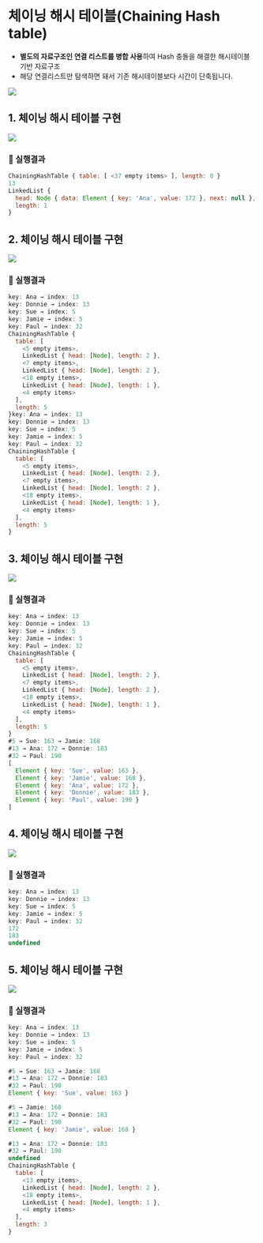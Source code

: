 # 체이닝 해시 테이블(Chaining Hash table)
- **별도의 자료구조인 연결 리스트를 병합 사용**하여 Hash 충돌을 해결한 해시테이블 기반 자료구조
- 해당 연결리스트만 탐색하면 돼서 기존 해시테이블보다 시간이 단축됩니다.

![](./Chaining_hash_table/images/chaining.png)


## 1. 체이닝 해시 테이블 구현
![](./Chaining_hash_table/images/1.png)

### 🧪 실행결과


``` javascript
ChainingHashTable { table: [ <37 empty items> ], length: 0 }
13
LinkedList {
  head: Node { data: Element { key: 'Ana', value: 172 }, next: null },
  length: 1
}
```

## 2. 체이닝 해시 테이블 구현
![](./Chaining_hash_table/images/2.png)


### 🧪 실행결과

``` javascript
key: Ana → index: 13
key: Donnie → index: 13
key: Sue → index: 5
key: Jamie → index: 5
key: Paul → index: 32
ChainingHashTable {
  table: [
    <5 empty items>,
    LinkedList { head: [Node], length: 2 },
    <7 empty items>,
    LinkedList { head: [Node], length: 2 },
    <18 empty items>,
    LinkedList { head: [Node], length: 1 },
    <4 empty items>
  ],
  length: 5
}key: Ana → index: 13
key: Donnie → index: 13
key: Sue → index: 5
key: Jamie → index: 5
key: Paul → index: 32
ChainingHashTable {
  table: [
    <5 empty items>,
    LinkedList { head: [Node], length: 2 },
    <7 empty items>,
    LinkedList { head: [Node], length: 2 },
    <18 empty items>,
    LinkedList { head: [Node], length: 1 },
    <4 empty items>
  ],
  length: 5
}
```


## 3. 체이닝 해시 테이블 구현
![](./Chaining_hash_table/images/3.png)

### 🧪 실행결과


``` javascript
key: Ana → index: 13
key: Donnie → index: 13
key: Sue → index: 5
key: Jamie → index: 5
key: Paul → index: 32
ChainingHashTable {
  table: [
    <5 empty items>,
    LinkedList { head: [Node], length: 2 },
    <7 empty items>,
    LinkedList { head: [Node], length: 2 },
    <18 empty items>,
    LinkedList { head: [Node], length: 1 },
    <4 empty items>
  ],
  length: 5
}
#5 → Sue: 163 → Jamie: 168
#13 → Ana: 172 → Donnie: 183
#32 → Paul: 190
[
  Element { key: 'Sue', value: 163 },
  Element { key: 'Jamie', value: 168 },
  Element { key: 'Ana', value: 172 },
  Element { key: 'Donnie', value: 183 },
  Element { key: 'Paul', value: 190 }
]
```


## 4. 체이닝 해시 테이블 구현
![](./Chaining_hash_table/images/4.png)

### 🧪 실행결과


``` javascript
key: Ana → index: 13
key: Donnie → index: 13
key: Sue → index: 5
key: Jamie → index: 5
key: Paul → index: 32
172
183
undefined
```


## 5. 체이닝 해시 테이블 구현
![](./Chaining_hash_table/images/5.png)

### 🧪 실행결과


``` javascript
key: Ana → index: 13
key: Donnie → index: 13   
key: Sue → index: 5       
key: Jamie → index: 5     
key: Paul → index: 32     

#5 → Sue: 163 → Jamie: 168
#13 → Ana: 172 → Donnie: 183
#32 → Paul: 190
Element { key: 'Sue', value: 163 }

#5 → Jamie: 168
#13 → Ana: 172 → Donnie: 183
#32 → Paul: 190
Element { key: 'Jamie', value: 168 }

#13 → Ana: 172 → Donnie: 183
#32 → Paul: 190
undefined
ChainingHashTable {
  table: [
    <13 empty items>,
    LinkedList { head: [Node], length: 2 },
    <18 empty items>,
    LinkedList { head: [Node], length: 1 },
    <4 empty items>
  ],
  length: 3
}
```
